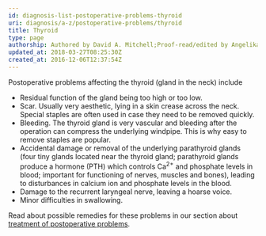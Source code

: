 ```yaml
---
id: diagnosis-list-postoperative-problems-thyroid
uri: diagnosis/a-z/postoperative-problems/thyroid
title: Thyroid
type: page
authorship: Authored by David A. Mitchell;Proof-read/edited by Angelika Sebald
updated_at: 2018-03-27T08:25:30Z
created_at: 2016-12-06T12:37:54Z
---
```


<p>Postoperative problems affecting the thyroid (gland in the neck)
    include</p>
<ul>
    <li>Residual function of the gland being too high or too low.</li>
    <li>Scar. Usually very aesthetic, lying in a skin crease across
        the neck. Special staples are often used in case they
        need to be removed quickly.</li>
    <li>Bleeding. The thyroid gland is very vascular and bleeding
        after the operation can compress the underlying windpipe.
        This is why easy to remove staples are popular.</li>
    <li>Accidental damage or removal of the underlying parathyroid
        glands (four tiny glands located near the thyroid gland;
        parathyroid glands produce a hormone (PTH) which controls
        Ca<sup>2+</sup> and phosphate levels in blood; important
        for functioning of nerves, muscles and bones), leading
        to disturbances in calcium ion and phosphate levels in
        the blood.</li>
    <li>Damage to the recurrent laryngeal nerve, leaving a hoarse
        voice.</li>
    <li>Minor difficulties in swallowing.</li>
</ul>
<aside>
    <p>Read about possible remedies for these problems in our section
        about <a href="/treatment/surgery/postoperative-problems">treatment of postoperative problems</a>.</p>
</aside>
